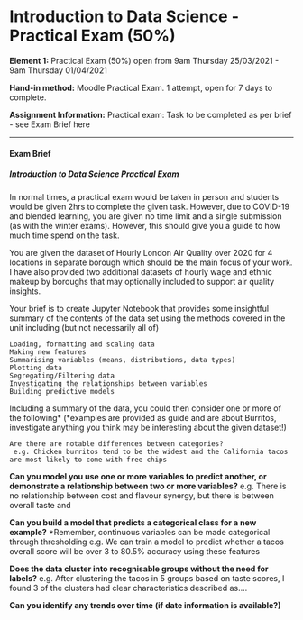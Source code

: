 # Introduction to Data Science - Practical Exam (50%)


**Element 1:** Practical Exam (50%) open from 9am Thursday 25/03/2021 - 9am Thursday 01/04/2021

**Hand-in method:** Moodle Practical Exam. 1 attempt, open for 7 days to complete.

**Assignment Information:** Practical exam: Task to be completed as per brief - see Exam Brief here

***

#### Exam Brief
##### Introduction to Data Science Practical Exam

In normal times, a practical exam would be taken in person and students would be given 2hrs to complete the given task. However, due to COVID-19 and blended learning, you are given no time limit and a single submission (as with the winter exams). However, this should give you a guide to how much time spend on the task.

You are given the dataset of Hourly London Air Quality over 2020 for 4 locations in separate borough which should be the main focus of your work. I have also provided two additional datasets of hourly wage and ethnic makeup by boroughs that may optionally included to support air quality insights.

Your brief is to create Jupyter Notebook that provides some insightful summary of the contents of the data set using the methods covered in the unit including (but not necessarily all of)
    

    Loading, formatting and scaling data
    Making new features
    Summarising variables (means, distributions, data types)
    Plotting data
    Segregating/Filtering data
    Investigating the relationships between variables
    Building predictive models

Including a summary of the data, you could then consider one or more of the following*
(*examples are provided as guide and are about Burritos, investigate anything you think may be interesting about the given dataset!)

    Are there are notable differences between categories?
     e.g. Chicken burritos tend to be the widest and the California tacos are most likely to come with free chips

**Can you model you use one or more variables to predict another, or demonstrate a relationship between two or more variables?**
e.g. There is no relationship between cost and flavour synergy, but there is between overall taste and

 **Can you build a model that predicts a categorical class for a new example?**
 *Remember, continuous  variables can be made categorical through thresholding
 e.g. We can train a model to predict whether a tacos overall score will be over 3 to 80.5% accuracy using these features

 **Does the data cluster into recognisable groups without the need for labels?**
 e.g. After clustering the tacos in 5 groups based on taste scores, I found 3 of the clusters had clear characteristics described as….

 **Can you identify any trends over time (if date information is available?)**



